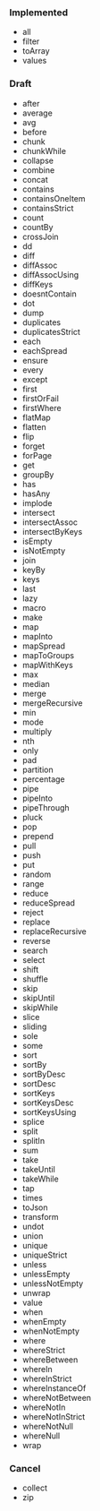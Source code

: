 ### Implemented
- all
- filter
- toArray
- values

### Draft
- after
- average
- avg
- before
- chunk
- chunkWhile
- collapse
- combine
- concat
- contains
- containsOneItem
- containsStrict
- count
- countBy
- crossJoin
- dd
- diff
- diffAssoc
- diffAssocUsing
- diffKeys
- doesntContain
- dot
- dump
- duplicates
- duplicatesStrict
- each
- eachSpread
- ensure
- every
- except
- first
- firstOrFail
- firstWhere
- flatMap
- flatten
- flip
- forget
- forPage
- get
- groupBy
- has
- hasAny
- implode
- intersect
- intersectAssoc
- intersectByKeys
- isEmpty
- isNotEmpty
- join
- keyBy
- keys
- last
- lazy
- macro
- make
- map
- mapInto
- mapSpread
- mapToGroups
- mapWithKeys
- max
- median
- merge
- mergeRecursive
- min
- mode
- multiply
- nth
- only
- pad
- partition
- percentage
- pipe
- pipeInto
- pipeThrough
- pluck
- pop
- prepend
- pull
- push
- put
- random
- range
- reduce
- reduceSpread
- reject
- replace
- replaceRecursive
- reverse
- search
- select
- shift
- shuffle
- skip
- skipUntil
- skipWhile
- slice
- sliding
- sole
- some
- sort
- sortBy
- sortByDesc
- sortDesc
- sortKeys
- sortKeysDesc
- sortKeysUsing
- splice
- split
- splitIn
- sum
- take
- takeUntil
- takeWhile
- tap
- times
- toJson
- transform
- undot
- union
- unique
- uniqueStrict
- unless
- unlessEmpty
- unlessNotEmpty
- unwrap
- value
- when
- whenEmpty
- whenNotEmpty
- where
- whereStrict
- whereBetween
- whereIn
- whereInStrict
- whereInstanceOf
- whereNotBetween
- whereNotIn
- whereNotInStrict
- whereNotNull
- whereNull
- wrap

### Cancel
- collect
- zip
